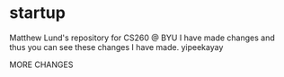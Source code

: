 # startup
Matthew Lund's repository for CS260 @ BYU
I have made changes and thus you can see these changes I have made.
yipeekayay

MORE CHANGES
